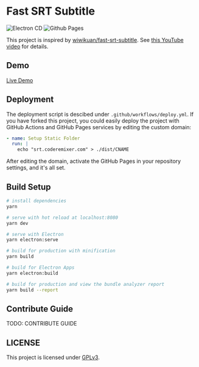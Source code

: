 # Fast SRT Subtitle

![Electron CD](https://github.com/dsh0416/fast-srt-subtitle/workflows/Electron%20CD/badge.svg)
![Github Pages](https://github.com/dsh0416/fast-srt-subtitle/workflows/Github%20Pages/badge.svg)

This project is inspired by [wiwikuan/fast-srt-subtitle](https://github.com/wiwikuan/fast-srt-subtitle). See [this YouTube video](https://www.youtube.com/watch?v=Ath3BX9DBRs) for details.

## Demo

[Live Demo](https://srt.coderemixer.com)

## Deployment

The deployment script is descibed under `.github/workflows/deploy.yml`. If you have forked this project, you could easily deploy the project with GitHub Actions and GitHub Pages services by editing the custom domain:

```yml
- name: Setup Static Folder
  run: |
    echo "srt.coderemixer.com" > ./dist/CNAME
```

After editing the domain, activate the GitHub Pages in your repository settings, and it's all set.

## Build Setup

``` bash
# install dependencies
yarn

# serve with hot reload at localhost:8080
yarn dev

# serve with Electron
yarn electron:serve

# build for production with minification
yarn build

# build for Electron Apps
yarn electron:build

# build for production and view the bundle analyzer report
yarn build --report
```

## Contribute Guide

TODO: CONTRIBUTE GUIDE

## LICENSE

This project is licensed under [GPLv3](https://github.com/dsh0416/fast-srt-subtitle/blob/master/LICENSE).
